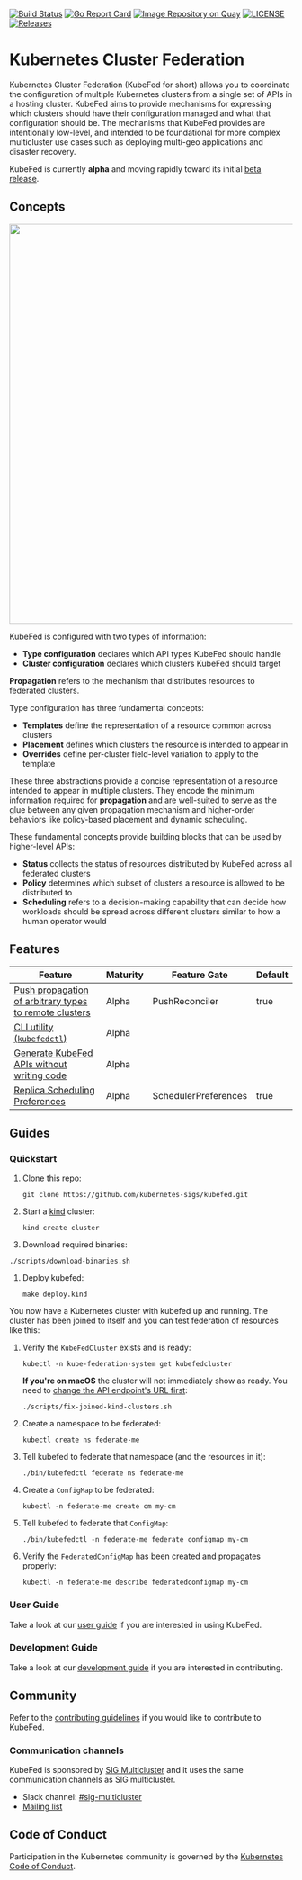 [![Build Status](https://travis-ci.org/kubernetes-sigs/kubefed.svg?branch=master)](https://travis-ci.org/kubernetes-sigs/kubefed "Travis")
[![Go Report Card](https://goreportcard.com/badge/github.com/kubernetes-sigs/kubefed)](https://goreportcard.com/report/github.com/kubernetes-sigs/kubefed)
[![Image Repository on Quay](https://quay.io/repository/kubernetes-multicluster/kubefed/status "Image Repository on Quay")](https://quay.io/repository/kubernetes-multicluster/kubefed)
[![LICENSE](https://img.shields.io/badge/license-apache2.0-green.svg)](https://github.com/kubernetes-sigs/kubefed/blob/master/LICENSE)
[![Releases](https://img.shields.io/github/release/kubernetes-sigs/kubefed/all.svg)](https://github.com/kubernetes-sigs/kubefed/releases "KubeFed latest release")

# Kubernetes Cluster Federation

Kubernetes Cluster Federation (KubeFed for short) allows you to coordinate the
configuration of multiple Kubernetes clusters from a single set of APIs in a
hosting cluster. KubeFed aims to provide mechanisms for expressing which
clusters should have their configuration managed and what that configuration
should be. The mechanisms that KubeFed provides are intentionally low-level, and
intended to be foundational for more complex multicluster use cases such as
deploying multi-geo applications and disaster recovery.

KubeFed is currently **alpha** and moving rapidly toward its initial
[beta release](https://github.com/kubernetes-sigs/kubefed/milestone/4).

## Concepts

<p align="center"><img src="docs/images/concepts.png" width="711"></p>

KubeFed is configured with two types of information:

- **Type configuration** declares which API types KubeFed should handle
- **Cluster configuration** declares which clusters KubeFed should target

**Propagation** refers to the mechanism that distributes resources to federated
clusters.

Type configuration has three fundamental concepts:

- **Templates** define the representation of a resource common across clusters
- **Placement** defines which clusters the resource is intended to appear in
- **Overrides** define per-cluster field-level variation to apply to the template

These three abstractions provide a concise representation of a resource intended
to appear in multiple clusters. They encode the minimum information required for
**propagation** and are well-suited to serve as the glue between any given
propagation mechanism and higher-order behaviors like policy-based placement and
dynamic scheduling.

These fundamental concepts provide building blocks that can be used by
higher-level APIs:

- **Status** collects the status of resources distributed by KubeFed across all federated clusters
- **Policy** determines which subset of clusters a resource is allowed to be distributed to
- **Scheduling** refers to a decision-making capability that can decide how
  workloads should be spread across different clusters similar to how a human
  operator would

## Features

| Feature | Maturity | Feature Gate | Default |
|---------|----------|--------------|---------|
| [Push propagation of arbitrary types to remote clusters](https://github.com/kubernetes-sigs/kubefed/blob/master/docs/userguide.md#verify-your-deployment-is-working) | Alpha | PushReconciler | true |
| [CLI utility (`kubefedctl`)](https://github.com/kubernetes-sigs/kubefed/blob/master/docs/userguide.md#kubefedctl-cli) | Alpha | | |
| [Generate KubeFed APIs without writing code](https://github.com/kubernetes-sigs/kubefed/blob/master/docs/userguide.md#enabling-federation-of-an-api-type) | Alpha | | |
| [Replica Scheduling Preferences](https://github.com/kubernetes-sigs/kubefed/blob/master/docs/userguide.md#replicaschedulingpreference) | Alpha | SchedulerPreferences | true |

## Guides

### Quickstart

1. Clone this repo:
   ```
   git clone https://github.com/kubernetes-sigs/kubefed.git
   ```
1. Start a [kind](https://kind.sigs.k8s.io/) cluster:
   ```
   kind create cluster
   ```
1. Download required binaries:
  ```
  ./scripts/download-binaries.sh
  ```
1. Deploy kubefed:
   ```
   make deploy.kind
   ```

You now have a Kubernetes cluster with kubefed up and running. The cluster has been joined to itself and you can test federation of resources like this:

1. Verify the `KubeFedCluster` exists and is ready:
   ```
   kubectl -n kube-federation-system get kubefedcluster
   ```
   **If you're on macOS** the cluster will not immediately show as ready. You need to [change the API endpoint's URL first](https://github.com/kubernetes-sigs/kubefed/blob/master/docs/cluster-registration.md#joining-kind-clusters-on-macos):
   ```
   ./scripts/fix-joined-kind-clusters.sh
   ```
1. Create a namespace to be federated:
   ```
   kubectl create ns federate-me
   ```
1. Tell kubefed to federate that namespace (and the resources in it):
   ```
   ./bin/kubefedctl federate ns federate-me
   ```
1. Create a `ConfigMap` to be federated:
   ```
   kubectl -n federate-me create cm my-cm
   ```
1. Tell kubefed to federate that `ConfigMap`:
   ```
   ./bin/kubefedctl -n federate-me federate configmap my-cm
   ```
1. Verify the `FederatedConfigMap` has been created and propagates properly:
   ```
   kubectl -n federate-me describe federatedconfigmap my-cm
   ```

### User Guide

Take a look at our [user guide](docs/userguide.md) if you are interested in
using KubeFed.

### Development Guide

Take a look at our [development guide](docs/development.md) if you are
interested in contributing.

## Community

Refer to the [contributing guidelines](./CONTRIBUTING.md) if you would like to contribute to KubeFed.

### Communication channels

KubeFed is sponsored by [SIG Multicluster](https://github.com/kubernetes/community/tree/master/sig-multicluster) and it uses the same communication channels as SIG multicluster.

* Slack channel: [#sig-multicluster](http://slack.k8s.io/#sig-multicluster)
* [Mailing list](https://groups.google.com/forum/#!forum/kubernetes-sig-multicluster)

## Code of Conduct

Participation in the Kubernetes community is governed by the
[Kubernetes Code of Conduct](./code-of-conduct.md).
